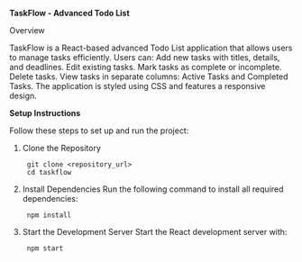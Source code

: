 **TaskFlow - Advanced Todo List**

Overview

TaskFlow is a React-based advanced Todo List application that allows users to manage tasks efficiently. Users can:
Add new tasks with titles, details, and deadlines.
Edit existing tasks.
Mark tasks as complete or incomplete.
Delete tasks.
View tasks in separate columns: Active Tasks and Completed Tasks.
The application is styled using CSS and features a responsive design.

**Setup Instructions**

Follow these steps to set up and run the project:

1. Clone the Repository

        git clone <repository_url>
        cd taskflow

   
2. Install Dependencies
Run the following command to install all required dependencies:

        npm install

3. Start the Development Server
Start the React development server with:

        npm start

